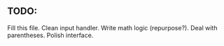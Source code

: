 ## TODO:

Fill this file.
Clean input handler.
Write math logic (repurpose?).
Deal with parentheses.
Polish interface.